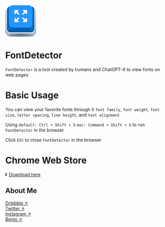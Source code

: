 
<img src="https://github.com/zanwei/FontDetector/blob/821cf3f4fa113457237f3bed1e62a5a97cc836aa/thumbnail.png" alt="" wdith="100" height="102">

# FontDetector

`FontDetector` is a tool created by humans and ChatGPT-4 to view fonts on web pages

# Basic Usage 

You can view your favorite fonts through it
`font family`, `font weight`, `font size`, `letter spacing`, `line height`, and `text alignment`

Using `default: Ctrl + Shift + X` `mac: Command + Shift + X` to run `FontDetector` in the browser
<br>  

Click `ESC` to close `FontDetector` in the browser

# Chrome Web Store

⏬ <a href="https://chrome.google.com/webstore/detail/fontdetector/jphgedmdokkhlllaibcbndaccmdcckfe">Download here</a>

## About Me

<a href="https://dribbble.com/Gis1on">Dribbble ↗︎</a>
<br>
<a href="https://twitter.com/zanweiguo">Twitter ↗︎</a>
<br>
<a href="https://www.instagram.com/zanwei.guo/)">Instagram ↗︎</a>
<br>
<a href="https://bento.me/zw">Bento ↗︎</a>
